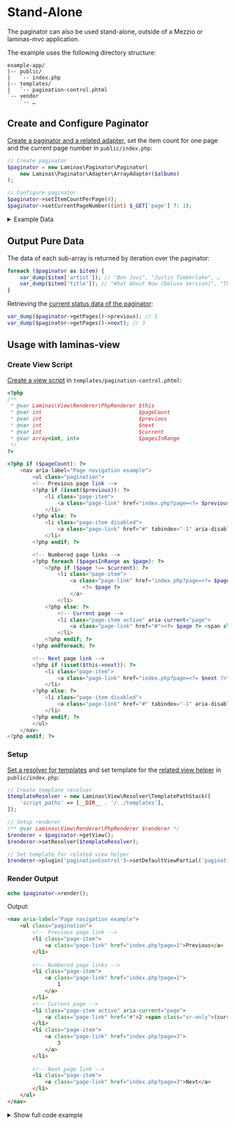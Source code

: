 # Stand-Alone

The paginator can also be used stand-alone, outside of a Mezzio or laminas-mvc
application.

The example uses the following directory structure:

```treeview
example-app/
|-- public/
|   `-- index.php
|-- templates/
|   `-- pagination-control.phtml
`-- vendor
    `-- …
```

## Create and Configure Paginator

[Create a paginator and a related adapter](../usage.md#paginating-data-collections),
set the item count for one page and the current page number in `public/index.php`:

```php
// Create paginator
$paginator = new Laminas\Paginator\Paginator(
    new Laminas\Paginator\Adapter\ArrayAdapter($albums)
);

// Configure paginator
$paginator->setItemCountPerPage(4);
$paginator->setCurrentPageNumber((int) $_GET['page'] ?: 1);
```

<details><summary>Example Data</summary>

```php
$albums = [
    [
        'artist' => "David Bowie",
        'title'  => "The Next Day (Deluxe Version)",
    ],
    [
        'artist' => "Bastille",
        'title'  => "Bad Blood",
    ],
    [
        'artist' => "Bruno Mars",
        'title'  => "Unorthodox Jukebox",
    ],
    [
        'artist' => "Emeli Sandé",
        'title'  => "Our Version of Events (Special Edition)",
    ],
    [
        'artist' => "Bon Jovi",
        'title'  => "What About Now (Deluxe Version)",
    ],
    [
        'artist' => "Justin Timberlake",
        'title'  => "The 20/20 Experience (Deluxe Version)",
    ],
    [
        'artist' => "Bastille",
        'title'  => "Bad Blood (The Extended Cut)",
    ],
    [
        'artist' => "P!nk",
        'title'  => "The Truth About Love",
    ],
    [
        'artist' => "Sound City - Real to Reel",
        'title'  => "Sound City - Real to Reel",
    ],
    [
        'artist' => "Jake Bugg",
        'title'  => "Jake Bugg",
    ],
];
```

</details>

## Output Pure Data

The data of each sub-array is returned by iteration over the paginator:

```php
foreach ($paginator as $item) {
    var_dump($item['artist']); // "Bon Jovi", "Justin Timberlake", …
    var_dump($item['title']); // "What About Now (Deluxe Version)", "The 20/20 Experience (Deluxe Version)", …
}
```

Retrieving the [current status data of the paginator](../usage.md#listing-of-properties):

```php
var_dump($paginator->getPages()->previous); // 1
var_dump($paginator->getPages()->next); // 3
```

## Usage with laminas-view

### Create View Script

[Create a view script](https://docs.laminas.dev/laminas-view/view-scripts/) in
`templates/pagination-control.phtml`:

```php
<?php
/**
 * @var Laminas\View\Renderer\PhpRenderer $this
 * @var int                               $pageCount
 * @var int                               $previous
 * @var int                               $next
 * @var int                               $current
 * @var array<int, int>                   $pagesInRange
 */
?>

<?php if ($pageCount): ?>
    <nav aria-label="Page navigation example">
        <ul class="pagination">
        <!-- Previous page link -->
        <?php if (isset($previous)): ?>
            <li class="page-item">
                <a class="page-link" href="index.php?page=<?= $previous ?>">Previous</a>
            </li>
        <?php else: ?>
            <li class="page-item disabled">
                <a class="page-link" href="#" tabindex="-1" aria-disabled="true">Previous</a>
            </li>
        <?php endif; ?>

        <!-- Numbered page links -->
        <?php foreach ($pagesInRange as $page): ?>
            <?php if ($page !== $current): ?>
                <li class="page-item">
                    <a class="page-link" href="index.php?page=<?= $page ?>">
                        <?= $page ?>
                    </a>
                </li>
            <?php else: ?>
                <!-- Current page -->
                <li class="page-item active" aria-current="page">
                    <a class="page-link" href="#"><?= $page ?> <span class="sr-only">(current)</span></a>
                </li>
            <?php endif; ?>
        <?php endforeach; ?>

        <!-- Next page link -->
        <?php if (isset($this->next)): ?>
            <li class="page-item">
                <a class="page-link" href="index.php?page=<?= $next ?>">Next</a>
            </li>
        <?php else: ?>
            <li class="page-item disabled">
                <a class="page-link" href="#" tabindex="-1" aria-disabled="true">Next</a>
            </li>
        <?php endif; ?>
        </ul>
    </nav>
<?php endif; ?>
```

### Setup

[Set a resolver for templates](https://docs.laminas.dev/laminas-view/php-renderer/#usage)
and set template for the [related view helper](../usage.md#rendering-pages-with-view-scripts)
in `public/index.php`:

```php
// Create template resolver
$templateResolver = new Laminas\View\Resolver\TemplatePathStack([
    'script_paths' => [__DIR__ . '/../templates'],
]);

// Setup renderer
/** @var Laminas\View\Renderer\PhpRenderer $renderer */
$renderer = $paginator->getView();
$renderer->setResolver($templateResolver);

// Set template for related view helper
$renderer->plugin('paginationControl')->setDefaultViewPartial('pagination-control');
```

### Render Output

```php
echo $paginator->render();
```

Output:

```html
<nav aria-label="Page navigation example">
    <ul class="pagination">
        <!-- Previous page link -->
        <li class="page-item">
            <a class="page-link" href="index.php?page=1">Previous</a>
        </li>
        
        <!-- Numbered page links -->
        <li class="page-item">
            <a class="page-link" href="index.php?page=1">
                1
            </a>
        </li>
        <!-- Current page -->
        <li class="page-item active" aria-current="page">
            <a class="page-link" href="#">2 <span class="sr-only">(current)</span></a>
        </li>
        <li class="page-item">
            <a class="page-link" href="index.php?page=3">
                3
            </a>
        </li>
                
        <!-- Next page link -->
        <li class="page-item">
            <a class="page-link" href="index.php?page=3">Next</a>
        </li>
    </ul>
</nav>
```

<details><summary>Show full code example</summary>

```php
<?php

require_once __DIR__ . '/../vendor/autoload.php';

$albums = [
    [
        'artist' => "David Bowie",
        'title'  => "The Next Day (Deluxe Version)",
    ],
    [
        'artist' => "Bastille",
        'title'  => "Bad Blood",
    ],
    [
        'artist' => "Bruno Mars",
        'title'  => "Unorthodox Jukebox",
    ],
    [
        'artist' => "Emeli Sandé",
        'title'  => "Our Version of Events (Special Edition)",
    ],
    [
        'artist' => "Bon Jovi",
        'title'  => "What About Now (Deluxe Version)",
    ],
    [
        'artist' => "Justin Timberlake",
        'title'  => "The 20/20 Experience (Deluxe Version)",
    ],
    [
        'artist' => "Bastille",
        'title'  => "Bad Blood (The Extended Cut)",
    ],
    [
        'artist' => "P!nk",
        'title'  => "The Truth About Love",
    ],
    [
        'artist' => "Sound City - Real to Reel",
        'title'  => "Sound City - Real to Reel",
    ],
    [
        'artist' => "Jake Bugg",
        'title'  => "Jake Bugg",
    ],
];

// Create paginator
$paginator = new Laminas\Paginator\Paginator(
    new Laminas\Paginator\Adapter\ArrayAdapter($albums)
);
$paginator->setItemCountPerPage(4);
$paginator->setCurrentPageNumber((int) $_GET['page'] ?: 1);

// Create template resolver
$templateResolver = new Laminas\View\Resolver\TemplatePathStack([
    'script_paths' => [__DIR__ . '/../templates'],
]);

// Setup renderer
/** @var Laminas\View\Renderer\PhpRenderer $renderer */
$renderer = $paginator->getView();
$renderer->setResolver($templateResolver);

// Set template for related view helper
$renderer->plugin('paginationControl')->setDefaultViewPartial('pagination-control');

// Render output
echo $paginator->render();
```

</details>

